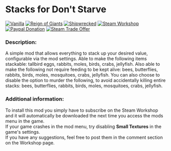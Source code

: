 # Stacks for Don't Starve

[![Vanilla](https://img.shields.io/badge/vanilla-yes-brightgreen.svg)](http://steamcommunity.com/sharedfiles/filedetails/?id=398305540) 
[![Reign of Giants](https://img.shields.io/badge/RoG-yes-brightgreen.svg)](http://steamcommunity.com/sharedfiles/filedetails/?id=398305540) 
[![Shipwrecked](https://img.shields.io/badge/SW-yes-brightgreen.svg)](http://steamcommunity.com/sharedfiles/filedetails/?id=398305540) 
[![Steam Workshop](https://img.shields.io/badge/steam-workshop-blue.svg)](http://steamcommunity.com/sharedfiles/filedetails/?id=398305540) 
[![Paypal Donation](https://img.shields.io/badge/donate-paypal-orange.svg)](https://www.paypal.com/cgi-bin/webscr?cmd=_s-xclick&hosted_button_id=7AJKEDU7BYRRG) 
[![Steam Trade Offer](https://img.shields.io/badge/donate-steam%20trade%20offer-orange.svg)](https://steamcommunity.com/tradeoffer/new/?partner=42003848&token=tB7Jhg1K)

###  Description:
A simple mod that allows everything to stack up your desired value, configurable via the mod settings. 
Able to make the following items stackable: tallbird eggs, rabbits, moles, birds, crabs, jellyfish. 
Also able to make the following not require feeding to be kept alive: bees, butterflies, rabbits, birds, moles, mosquitoes, crabs, jellyfish. 
You can also choose to disable the option to murder the following, to avoid accidentally killing entire stacks: bees, butterflies, rabbits, birds, moles, mosquitoes, crabs, jellyfish.

###  Additional information:
To install this mod you simply have to subscribe on the Steam Workshop and it will automatically be downloaded the next time you access the mods menu in the game.</br>
If your game crashes in the mod menu, try disabling __Small Textures__ in the game's settings.</br>
If you have any suggestions, feel free to post them in the comment section on the Workshop page.

